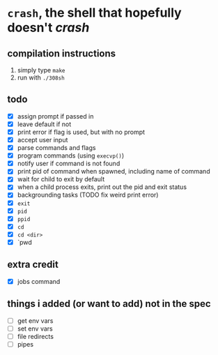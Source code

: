 # `crash`, the shell that hopefully doesn't _crash_

## compilation instructions

1. simply type `make`
2. run with `./308sh`

## todo

- [x] assign prompt if passed in
- [x] leave default if not
- [x] print error if flag is used, but with no prompt
- [x] accept user input
- [x] parse commands and flags
- [x] program commands (using `execvp()`)
- [x] notify user if command is not found
- [x] print pid of command when spawned, including name of command
- [x] wait for child to exit by default
- [x] when a child process exits, print out the pid and exit status
- [x] backgrounding tasks (TODO fix weird print error)
- [x] `exit`
- [x] `pid`
- [x] `ppid`
- [x] `cd`
- [x] `cd <dir>`
- [x] `pwd

## extra credit

- [x] jobs command

## things i added (or want to add) not in the spec

- [ ] get env vars
- [ ] set env vars
- [ ] file redirects
- [ ] pipes
